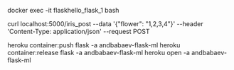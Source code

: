 docker exec -it flaskhello_flask_1 bash

curl localhost:5000/iris_post --data '{"flower": "1,2,3,4"}' --header 'Content-Type: application/json' --request POST 

heroku container:push flask -a andbabaev-flask-ml
heroku container:release flask -a andbabaev-flask-ml
heroku open -a andbabaev-flask-ml
